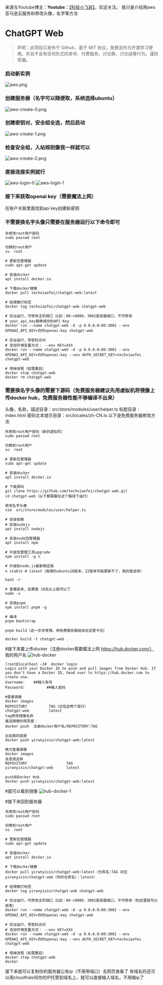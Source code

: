 
来源与Youtube博主：**Youtube：**[【科技小飞哥】](https://www.youtube.com/@techxiaofei)，欢迎关注。
我只是介绍用aws亚马逊云服务和修改头像，名字等方法
# ChatGPT Web

> 声明：此项目只发布于 Github，基于 MIT 协议，免费且作为开源学习使用。并且不会有任何形式的卖号、付费服务、讨论群、讨论组等行为。谨防受骗。



### 启动新实例
![aws.png](./docs/aws.png)
### 创建服务器（名字可以随便取，系统选择ubuntu）
![aws-create-0.png](./docs/aws-create-0.png)
### 创建密钥对，安全组全选，然后启动
![aws-create-1.png](./docs/aws-create-1.png)
### 检查安全组，入站规则像我一样就可以
![aws-create-2.png](./docs/aws-create-2.png)
### 直接连接实例就行
![aws-login-0](./docs/aws-login-0.png)
![aws-login-1](./docs/aws-login-1.png)

### 接下来获取openai key（需要魔法上网）
在账户关联里面找到api key创建新密钥
### 不需要换名字头像只需要在服务器运行以下命令即可
```shell
先修改root用户密码
sudo passwd root

切换到root用户
su  root

# 更新包管理器
sudo apt-get update

# 安装docker
apt install docker.io

# 下载docker镜像
docker pull techxiaofei/chatgpt-web:latest

# 给镜像打标签
docker tag techxiaofei/chatgpt-web chatgpt-web

# 后台运行，可修改主机端口 比如：80->8080，3002是容器端口，不可修改
# your_api_key替换成你的API Key
docker run --name chatgpt-web -d -p 0.0.0.0:80:3002 --env OPENAI_API_KEY=你的openai-key chatgpt-web

# 后台运行，带密码访问
# 添加环境变量方式： --env KEY=XXX
docker run --name chatgpt-web -d -p 0.0.0.0:80:3002 --env OPENAI_API_KEY=你的openai-key --env AUTH_SECRET_KEY=techxiaofei chatgpt-web

# 停掉进程（如需重启）
docker stop chatgpt-web
docker rm chatgpt-web
```

### 需要换名字头像的需要下源码（免费服务器建议先用虚拟机将镜像上传docker hub，免费服务器性能不够编译不出来）
头像，名称，描述目录：src/store/modules/user/helper.ts
标题目录：index.html
密码文本提示目录：src/locales/zh-CN.ts
以下是免费服务器修改方法
```shell
先修改root用户密码（新的虚拟机）
sudo passwd root

切换到root用户
su  root

# 更新包管理器
sudo apt-get update

# 安装docker
apt install docker.io

# 下载源码
git clone https://github.com/techxiaofei/chatgpt-web.git
cd chatgpt-web（以下都需要在这个路径下运行）

修改名字头像
vim  src/store/modules/user/helper.ts

# 安装依赖
# 安装nodejs
apt install nodejs

# 安装node包管理器
apt install npm

# 升级包管理工具upgrade
npm install -g n

# 升级到node.js最新稳定版
n stable # latest（我用的ubuntu18版本，22版本可能更新不了，我的是这样）

hash -r

# 查看版本，如果是 18及以上就可以了
node -v

# 安装pnpm
npm install pnpm -g

# 编译
pnpm bootstrap

pnpm build（这一步非常慢，用免费服务器就会在这里卡住）

docker build -t chatgpt-web .

```

#接下来要上传docker（注册docker需要魔法上网  https://hub.docker.com/）
我的用户名
![hub-docker](./docs/hub-docker.png)
```shell
[root@localhost ~]#  docker login
Login with your Docker ID to push and pull images from Docker Hub. If you don't have a Docker ID, head over to https://hub.docker.com to create one.
Username:    ##输入账号
Password:          ##输入密码

```

```shell
#查看镜像
docker images 
REPOSITORY          TAG（记住这两个就行）
chatgpt-web         latest
tag修改镜像名称
推送镜像的规范是：
docker push  注册docker用户名/REPOSITORY:TAG 

比如我的就是
docker push yirwnyixin/chatgpt-web:latest

再次查看镜像
docker images 
会变成这样
REPOSITORY                  TAG
yirwnyixin/chatgpt-web      latest

push到Docker Hub
docker push yirwnyixin/chatgpt-web:latest
```
#就可以看到镜像
![hub-docker-1](./docs/hub-docker-1.png)


#接下来回到服务器
```shell
先修改root用户密码
sudo passwd root

切换到root用户
su  root

# 更新包管理器
sudo apt-get update

# 安装docker
apt install docker.io

# 下载docker镜像
docker pull yirwnyixin/chatgpt-web:latest（仓库名:TAG 对应yirwnyixin/chatgpt-web（你的仓库名）：latest）

# 给镜像打标签
docker tag yirwnyixin/chatgpt-web chatgpt-web

# 后台运行，可修改主机端口 比如：80->8080，3002是容器端口，不可修改（到这里就可以结束）
docker run --name chatgpt-web -d -p 0.0.0.0:80:3002 --env OPENAI_API_KEY=你的openai-key chatgpt-web

# 后台运行，带密码访问
# 添加环境变量方式： --env KEY=XXX
docker run --name chatgpt-web -d -p 0.0.0.0:80:3002 --env OPENAI_API_KEY=你的openai-key --env AUTH_SECRET_KEY=techxiaofei chatgpt-web

# 停掉进程（如需重启）
docker stop chatgpt-web
docker
```
接下来就可以复制你的服务器公有ip（不用带端口）去网页查看了
有域名的还可以用cloudfrale将你的IP托管到域名上，就可以直接输入域名，不用输ip了



